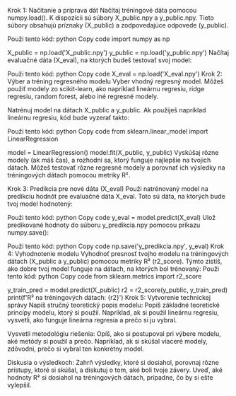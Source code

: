 Krok 1: Načítanie a príprava dát
Načítaj tréningové dáta pomocou numpy.load(). K dispozícii sú súbory X_public.npy a y_public.npy. Tieto súbory obsahujú príznaky (X_public) a zodpovedajúce odpovede (y_public).

Použi tento kód:
python
Copy code
import numpy as np

X_public = np.load('X_public.npy')
y_public = np.load('y_public.npy')
Načítaj evaluačné dáta (X_eval), na ktorých budeš testovať svoj model:

Použi tento kód:
python
Copy code
X_eval = np.load('X_eval.npy')
Krok 2: Výber a tréning regresného modelu
Vyber vhodný regresný model. Môžeš použiť modely zo scikit-learn, ako napríklad lineárnu regresiu, ridge regresiu, random forest, alebo iné regresné modely.

Natrénuj model na dátach X_public a y_public. Ak použiješ napríklad lineárnu regresiu, kód bude vyzerať takto:

Použi tento kód:
python
Copy code
from sklearn.linear_model import LinearRegression

model = LinearRegression()
model.fit(X_public, y_public)
Vyskúšaj rôzne modely (ak máš čas), a rozhodni sa, ktorý funguje najlepšie na tvojich dátach. Môžeš testovať rôzne regresné modely a porovnať ich výsledky na tréningových dátach pomocou metriky R².

Krok 3: Predikcia pre nové dáta (X_eval)
Použi natrénovaný model na predikciu hodnôt pre evaluačné dáta X_eval. Toto sú dáta, na ktorých bude tvoj model hodnotený:

Použi tento kód:
python
Copy code
y_eval = model.predict(X_eval)
Ulož predikované hodnoty do súboru y_predikcia.npy pomocou príkazu numpy.save():

Použi tento kód:
python
Copy code
np.save('y_predikcia.npy', y_eval)
Krok 4: Vyhodnotenie modelu
Vyhodnoť presnosť tvojho modelu na tréningových dátach (X_public a y_public) pomocou metriky R² (r2_score). Týmto zistíš, ako dobre tvoj model funguje na dátach, na ktorých bol trénovaný:
Použi tento kód:
python
Copy code
from sklearn.metrics import r2_score

y_train_pred = model.predict(X_public)
r2 = r2_score(y_public, y_train_pred)
print(f'R² na tréningových dátach: {r2}')
Krok 5: Vytvorenie technickej správy
Napíš stručný teoretický popis modelu: Popíš základné teoretické princípy modelu, ktorý si použil. Napríklad, ak si použil lineárnu regresiu, vysvetli, ako funguje lineárna regresia a prečo si ju vybral.

Vysvetli metodológiu riešenia: Opíš, ako si postupoval pri výbere modelu, aké metódy si použil a prečo. Napríklad, ak si skúšal viaceré modely, zdôvodni, prečo si vybral ten konkrétny model.

Diskusia o výsledkoch: Zahrň výsledky, ktoré si dosiahol, porovnaj rôzne prístupy, ktoré si skúšal, a diskutuj o tom, aké boli tvoje závery. Uveď, aké hodnoty R² si dosiahol na tréningových dátach, prípadne, čo by si ešte vylepšil.

